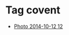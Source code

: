 <!--
title: Tag covent
date: 2020-06-28T14:51:45.003Z
tags:
-->
# Tag covent

 * [Photo 2014-10-12 12](99810542427.md)